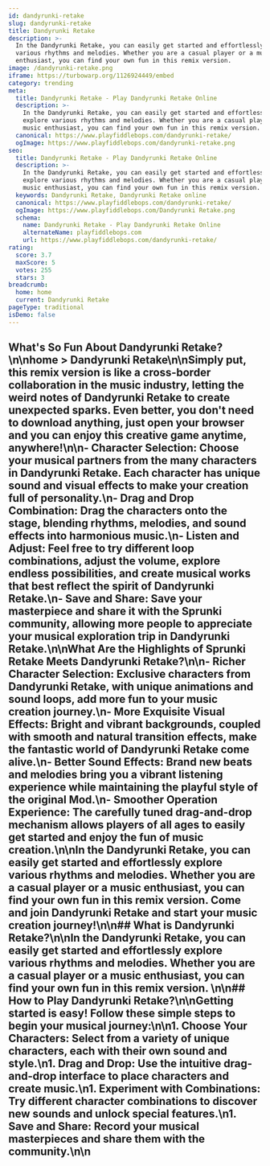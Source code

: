 ```yaml
---
id: dandyrunki-retake
slug: dandyrunki-retake
title: Dandyrunki Retake
description: >-
  In the Dandyrunki Retake, you can easily get started and effortlessly explore
  various rhythms and melodies. Whether you are a casual player or a music
  enthusiast, you can find your own fun in this remix version. 
image: /dandyrunki-retake.png
iframe: https://turbowarp.org/1126924449/embed
category: trending
meta:
  title: Dandyrunki Retake - Play Dandyrunki Retake Online
  description: >-
    In the Dandyrunki Retake, you can easily get started and effortlessly
    explore various rhythms and melodies. Whether you are a casual player or a
    music enthusiast, you can find your own fun in this remix version. 
  canonical: https://www.playfiddlebops.com/dandyrunki-retake/
  ogImage: https://www.playfiddlebops.com/dandyrunki-retake.png
seo:
  title: Dandyrunki Retake - Play Dandyrunki Retake Online
  description: >-
    In the Dandyrunki Retake, you can easily get started and effortlessly
    explore various rhythms and melodies. Whether you are a casual player or a
    music enthusiast, you can find your own fun in this remix version. 
  keywords: Dandyrunki Retake, Dandyrunki Retake online
  canonical: https://www.playfiddlebops.com/dandyrunki-retake/
  ogImage: https://www.playfiddlebops.com/Dandyrunki Retake.png
  schema:
    name: Dandyrunki Retake - Play Dandyrunki Retake Online
    alternateName: playfiddlebops.com
    url: https://www.playfiddlebops.com/dandyrunki-retake/
rating:
  score: 3.7
  maxScore: 5
  votes: 255
  stars: 3
breadcrumb:
  home: home
  current: Dandyrunki Retake
pageType: traditional
isDemo: false
---
```


## What's So Fun About Dandyrunki Retake?\n\nhome > Dandyrunki Retake\n\nSimply put, this remix version is like a cross-border collaboration in the music industry, letting the weird notes of Dandyrunki Retake to create unexpected sparks. Even better, you don't need to download anything, just open your browser and you can enjoy this creative game anytime, anywhere!\n\n- **Character Selection**: Choose your musical partners from the many characters in Dandyrunki Retake. Each character has unique sound and visual effects to make your creation full of personality.\n- **Drag and Drop Combination**: Drag the characters onto the stage, blending rhythms, melodies, and sound effects into harmonious music.\n- **Listen and Adjust**: Feel free to try different loop combinations, adjust the volume, explore endless possibilities, and create musical works that best reflect the spirit of Dandyrunki Retake.\n- **Save and Share**: Save your masterpiece and share it with the Sprunki community, allowing more people to appreciate your musical exploration trip in Dandyrunki Retake.\n\nWhat Are the Highlights of Sprunki Retake Meets Dandyrunki Retake?\n\n- **Richer Character Selection**: Exclusive characters from Dandyrunki Retake, with unique animations and sound loops, add more fun to your music creation journey.\n- **More Exquisite Visual Effects**: Bright and vibrant backgrounds, coupled with smooth and natural transition effects, make the fantastic world of Dandyrunki Retake come alive.\n- **Better Sound Effects**: Brand new beats and melodies bring you a vibrant listening experience while maintaining the playful style of the original Mod.\n- **Smoother Operation Experience**: The carefully tuned drag-and-drop mechanism allows players of all ages to easily get started and enjoy the fun of music creation.\n\nIn the Dandyrunki Retake, you can easily get started and effortlessly explore various rhythms and melodies. Whether you are a casual player or a music enthusiast, you can find your own fun in this remix version. Come and join Dandyrunki Retake and start your music creation journey!\n\n## What is Dandyrunki Retake?\n\nIn the Dandyrunki Retake, you can easily get started and effortlessly explore various rhythms and melodies. Whether you are a casual player or a music enthusiast, you can find your own fun in this remix version. \n\n## How to Play Dandyrunki Retake?\n\nGetting started is easy! Follow these simple steps to begin your musical journey:\n\n1. **Choose Your Characters**: Select from a variety of unique characters, each with their own sound and style.\n1. **Drag and Drop**: Use the intuitive drag-and-drop interface to place characters and create music.\n1. **Experiment with Combinations**: Try different character combinations to discover new sounds and unlock special features.\n1. **Save and Share**: Record your musical masterpieces and share them with the community.\n\n